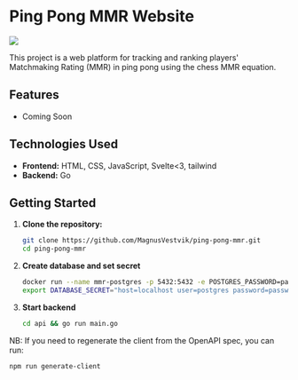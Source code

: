 # Ping Pong MMR Website

![](https://media1.giphy.com/media/v1.Y2lkPTc5MGI3NjExYnVkeWw4OG51cjlqZzdkY3hrZmI3cHRhNmY2OTFxOG90NG03eGU0MSZlcD12MV9pbnRlcm5hbF9naWZfYnlfaWQmY3Q9Zw/pWncxUrrNHdny/giphy.webp)  

This project is a web platform for tracking and ranking players' Matchmaking Rating (MMR) in ping pong using the chess MMR equation.

## Features
- Coming Soon

## Technologies Used
- **Frontend:** HTML, CSS, JavaScript, Svelte<3, tailwind
- **Backend:** Go

## Getting Started
1. **Clone the repository:**
   ```bash
   git clone https://github.com/MagnusVestvik/ping-pong-mmr.git
   cd ping-pong-mmr
   ```
2. **Create database and set secret**
   ```bash
   docker run --name mmr-postgres -p 5432:5432 -e POSTGRES_PASSWORD=password -d postgres
   export DATABASE_SECRET="host=localhost user=postgres password=password dbname=postgres port=5432 sslmode=disable TimeZone=Europe/Oslo"
   ```
3. **Start backend**
   ```bash
   cd api && go run main.go
   ```
NB: If you need to regenerate the client from the OpenAPI spec, you can run:  

   ```bash
npm run generate-client
   ```
